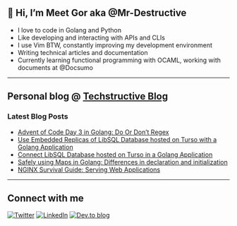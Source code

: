 
## 👋 Hi, I’m Meet Gor aka @Mr-Destructive
- I love to code in Golang and Python
- Like developing and interacting with APIs and CLIs
- I use Vim BTW, constantly improving my development environment
- Writing technical articles and documentation
- Currently learning functional programming with OCAML, working with documents at @Docsumo
 
---
## Personal blog @ [Techstructive Blog](https://www.meetgor.com/blog/)

### Latest Blog Posts  

  <!-- BLOG-POST-LIST:START -->
- [Advent of Code Day 3 in Golang: Do Or Don’t Regex](https://www.meetgor.com/aoc-2024-day-3)
- [Use Embedded Replicas of LibSQL Database hosted on Turso with a Golang Application](https://www.meetgor.com/turso-libsql-embedded-replicas-golang)
- [Connect LibSQL Database hosted on Turso in a Golang Application](https://www.meetgor.com/turso-libsql-db-golang)
- [Safely using Maps in Golang: Differences in declaration and initialization](https://www.meetgor.com/golang-safely-using-maps)
- [NGINX Survival Guide: Serving Web Applications](https://www.meetgor.com/nginx-02-web-servers)
<!-- BLOG-POST-LIST:END --> 

---
## Connect with me 

[![Twitter](https://img.shields.io/badge/Twitter-%231DA1F2.svg?style=for-the-badge&logo=Twitter&logoColor=white)](https://twitter.com/MeetGor21)
[![LinkedIn](https://img.shields.io/badge/linkedin-%230077B5.svg?style=for-the-badge&logo=linkedin&logoColor=white)](https://www.linkedin.com/in/meetgor/)
[![Dev.to blog](https://img.shields.io/badge/dev.to-0A0A0A?style=for-the-badge&logo=dev.to&logoColor=white)](https://dev.to/mr_destructive)
